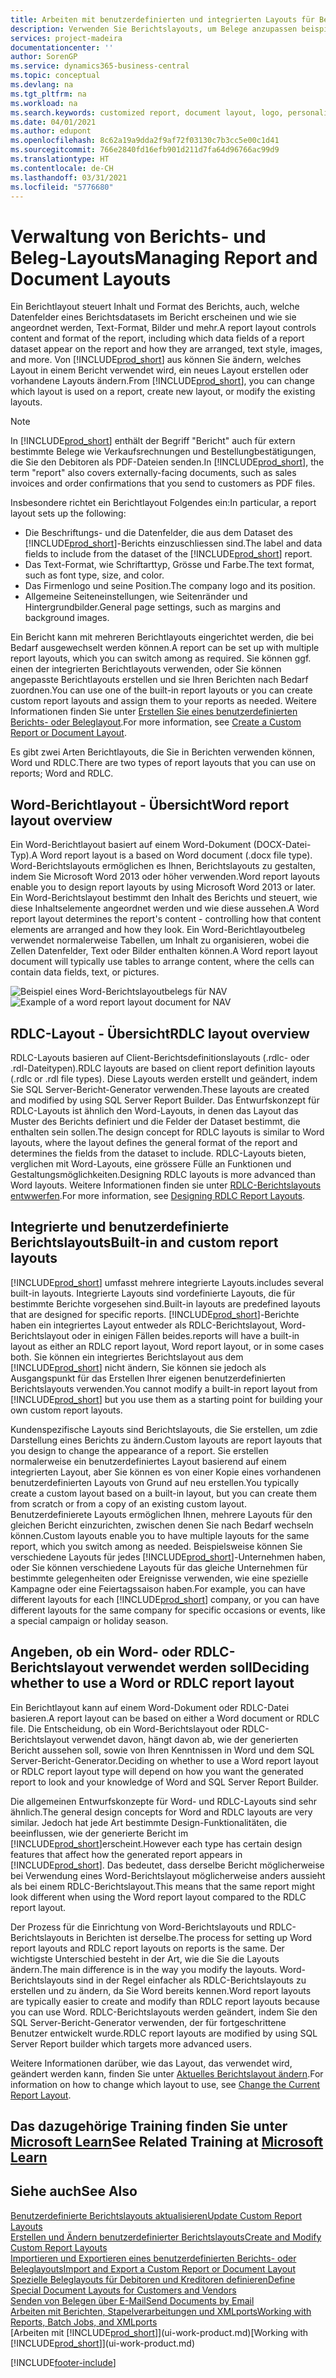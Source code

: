 ```yaml
---
title: Arbeiten mit benutzerdefinierten und integrierten Layouts für Berichte und Belege | Microsoft Docs
description: Verwenden Sie Berichtslayouts, um Belege anzupassen beispielsweise um die gewünschten Schriftart, das Logo oder die Seiteneinstellungen von PDF-Dateien zu personalisieren, die Sie den Debitoren senden.
services: project-madeira
documentationcenter: ''
author: SorenGP
ms.service: dynamics365-business-central
ms.topic: conceptual
ms.devlang: na
ms.tgt_pltfrm: na
ms.workload: na
ms.search.keywords: customized report, document layout, logo, personalize
ms.date: 04/01/2021
ms.author: edupont
ms.openlocfilehash: 8c62a19a9dda2f9af72f03130c7b3cc5e00c1d41
ms.sourcegitcommit: 766e2840fd16efb901d211d7fa64d96766ac99d9
ms.translationtype: HT
ms.contentlocale: de-CH
ms.lasthandoff: 03/31/2021
ms.locfileid: "5776680"
---
```

# <a name="managing-report-and-document-layouts"></a><span data-ttu-id="492f4-103">Verwaltung von Berichts- und Beleg-Layouts</span><span class="sxs-lookup"><span data-stu-id="492f4-103">Managing Report and Document Layouts</span></span>
<span data-ttu-id="492f4-104">Ein Berichtlayout steuert Inhalt und Format des Berichts, auch, welche Datenfelder eines Berichtsdatasets im Bericht erscheinen und wie sie angeordnet werden, Text-Format, Bilder und mehr.</span><span class="sxs-lookup"><span data-stu-id="492f4-104">A report layout controls content and format of the report, including which data fields of a report dataset appear on the report and how they are arranged, text style, images, and more.</span></span> <span data-ttu-id="492f4-105">Von [!INCLUDE[prod_short](includes/prod_short.md)] aus können Sie ändern, welches Layout in einem Bericht verwendet wird, ein neues Layout erstellen oder vorhandene Layouts ändern.</span><span class="sxs-lookup"><span data-stu-id="492f4-105">From [!INCLUDE[prod_short](includes/prod_short.md)], you can change which layout is used on a report, create new layout, or modify the existing layouts.</span></span>

> [!NOTE]  
>   <span data-ttu-id="492f4-106">In [!INCLUDE[prod_short](includes/prod_short.md)] enthält der Begriff "Bericht" auch für extern bestimmte Belege wie Verkaufsrechnungen und Bestellungbestätigungen, die Sie den Debitoren als PDF-Dateien senden.</span><span class="sxs-lookup"><span data-stu-id="492f4-106">In [!INCLUDE[prod_short](includes/prod_short.md)], the term "report" also covers externally-facing documents, such as sales invoices and order confirmations that you send to customers as PDF files.</span></span>

<span data-ttu-id="492f4-107">Insbesondere richtet ein Berichtlayout Folgendes ein:</span><span class="sxs-lookup"><span data-stu-id="492f4-107">In particular, a report layout sets up the following:</span></span>

* <span data-ttu-id="492f4-108">Die Beschriftungs- und die Datenfelder, die aus dem Dataset des [!INCLUDE[prod_short](includes/prod_short.md)]-Berichts einzuschliessen sind.</span><span class="sxs-lookup"><span data-stu-id="492f4-108">The label and data fields to include from the dataset of the [!INCLUDE[prod_short](includes/prod_short.md)] report.</span></span>
* <span data-ttu-id="492f4-109">Das Text-Format, wie Schriftarttyp, Grösse und Farbe.</span><span class="sxs-lookup"><span data-stu-id="492f4-109">The text format, such as font type, size, and color.</span></span>
* <span data-ttu-id="492f4-110">Das Firmenlogo und seine Position.</span><span class="sxs-lookup"><span data-stu-id="492f4-110">The company logo and its position.</span></span>
* <span data-ttu-id="492f4-111">Allgemeine Seiteneinstellungen, wie Seitenränder und Hintergrundbilder.</span><span class="sxs-lookup"><span data-stu-id="492f4-111">General page settings, such as margins and background images.</span></span>

<span data-ttu-id="492f4-112">Ein Bericht kann mit mehreren Berichtlayouts eingerichtet werden, die bei Bedarf ausgewechselt werden können.</span><span class="sxs-lookup"><span data-stu-id="492f4-112">A report can be set up with multiple report layouts, which you can switch among as required.</span></span> <span data-ttu-id="492f4-113">Sie können ggf. einen der integrierten Berichtlayouts verwenden, oder Sie können angepasste Berichtlayouts erstellen und sie Ihren Berichten nach Bedarf zuordnen.</span><span class="sxs-lookup"><span data-stu-id="492f4-113">You can use one of the built-in report layouts or you can create custom report layouts and assign them to your reports as needed.</span></span> <span data-ttu-id="492f4-114">Weitere Informationen finden Sie unter [Erstellen Sie eines benutzerdefinierten Berichts- oder Beleglayout](ui-how-create-custom-report-layout.md).</span><span class="sxs-lookup"><span data-stu-id="492f4-114">For more information, see [Create a Custom Report or Document Layout](ui-how-create-custom-report-layout.md).</span></span>

<span data-ttu-id="492f4-115">Es gibt zwei Arten Berichtlayouts, die Sie in Berichten verwenden können, Word und RDLC.</span><span class="sxs-lookup"><span data-stu-id="492f4-115">There are two types of report layouts that you can use on reports; Word and RDLC.</span></span>

## <a name="word-report-layout-overview"></a><span data-ttu-id="492f4-116">Word-Berichtlayout - Übersicht</span><span class="sxs-lookup"><span data-stu-id="492f4-116">Word report layout overview</span></span>
<span data-ttu-id="492f4-117">Ein Word-Berichtlayout basiert auf einem Word-Dokument (DOCX-Datei-Typ).</span><span class="sxs-lookup"><span data-stu-id="492f4-117">A Word report layout is a based on Word document (.docx file type).</span></span> <span data-ttu-id="492f4-118">Word-Berichtslayouts ermöglichen es Ihnen, Berichtslayouts zu gestalten, indem Sie Microsoft Word 2013 oder höher verwenden.</span><span class="sxs-lookup"><span data-stu-id="492f4-118">Word report layouts enable you to design report layouts by using Microsoft Word 2013 or later.</span></span> <span data-ttu-id="492f4-119">Ein Word-Berichtslayout bestimmt den Inhalt des Berichts und steuert, wie diese Inhaltselemente angeordnet werden und wie diese aussehen.</span><span class="sxs-lookup"><span data-stu-id="492f4-119">A Word report layout determines the report's content - controlling how that content elements are arranged and how they look.</span></span> <span data-ttu-id="492f4-120">Ein Word-Berichtlayoutbeleg verwendet normalerweise Tabellen, um Inhalt zu organisieren, wobei die Zellen Datenfelder, Text oder Bilder enthalten können.</span><span class="sxs-lookup"><span data-stu-id="492f4-120">A Word report layout document will typically use tables to arrange content, where the cells can contain data fields, text, or pictures.</span></span>

 <span data-ttu-id="492f4-121">![Beispiel eines Word-Berichtslayoutbelegs für NAV](media/nav_wordreportlayout_edit_in_word_example.png "NAV_WordReportLayout_Edit_In_Word_Example")</span><span class="sxs-lookup"><span data-stu-id="492f4-121">![Example of a word report layout document for NAV](media/nav_wordreportlayout_edit_in_word_example.png "NAV_WordReportLayout_Edit_In_Word_Example")</span></span>  

## <a name="rdlc-layout-overview"></a><span data-ttu-id="492f4-122">RDLC-Layout - Übersicht</span><span class="sxs-lookup"><span data-stu-id="492f4-122">RDLC layout overview</span></span>
<span data-ttu-id="492f4-123">RDLC-Layouts basieren auf Client-Berichtsdefinitionslayouts (.rdlc- oder .rdl-Dateitypen).</span><span class="sxs-lookup"><span data-stu-id="492f4-123">RDLC layouts are based on client report definition layouts (.rdlc or .rdl file types).</span></span> <span data-ttu-id="492f4-124">Diese Layouts werden erstellt und geändert, indem Sie SQL Server-Bericht-Generator verwenden.</span><span class="sxs-lookup"><span data-stu-id="492f4-124">These layouts are created and modified by using SQL Server Report Builder.</span></span> <span data-ttu-id="492f4-125">Das Entwurfskonzept für RDLC-Layouts ist ähnlich den Word-Layouts, in denen das Layout das Muster des Berichts definiert und die Felder der Dataset bestimmt, die enthalten sein sollen.</span><span class="sxs-lookup"><span data-stu-id="492f4-125">The design concept for RDLC layouts is similar to Word layouts, where the layout defines the general format of the report and determines the fields from the dataset to include.</span></span> <span data-ttu-id="492f4-126">RDLC-Layouts bieten, verglichen mit Word-Layouts, eine grössere Fülle an Funktionen und Gestaltungsmöglichkeiten.</span><span class="sxs-lookup"><span data-stu-id="492f4-126">Designing RDLC layouts is more advanced than Word layouts.</span></span> <span data-ttu-id="492f4-127">Weitere Informationen finden sie unter [RDLC-Berichtslayouts entwwerfen](/dynamics-nav/Designing-RDLC-Report-Layouts).</span><span class="sxs-lookup"><span data-stu-id="492f4-127">For more information, see [Designing RDLC Report Layouts](/dynamics-nav/Designing-RDLC-Report-Layouts).</span></span>

## <a name="built-in-and-custom-report-layouts"></a><span data-ttu-id="492f4-128">Integrierte und benutzerdefinierte Berichtslayouts</span><span class="sxs-lookup"><span data-stu-id="492f4-128">Built-in and custom report layouts</span></span>
[!INCLUDE[prod_short](includes/prod_short.md)] <span data-ttu-id="492f4-129">umfasst mehrere integrierte Layouts.</span><span class="sxs-lookup"><span data-stu-id="492f4-129">includes several built-in layouts.</span></span> <span data-ttu-id="492f4-130">Integrierte Layouts sind vordefinierte Layouts, die für bestimmte Berichte vorgesehen sind.</span><span class="sxs-lookup"><span data-stu-id="492f4-130">Built-in layouts are predefined layouts that are designed for specific reports.</span></span> [!INCLUDE[prod_short](includes/prod_short.md)]<span data-ttu-id="492f4-131">-Berichte haben ein integriertes Layout entweder als RDLC-Berichtslayout, Word-Berichtslayout oder in einigen Fällen beides.</span><span class="sxs-lookup"><span data-stu-id="492f4-131">reports will have a built-in layout as either an RDLC report layout, Word report layout, or in some cases both.</span></span> <span data-ttu-id="492f4-132">Sie können ein integriertes Berichtslayout aus dem [!INCLUDE[prod_short](includes/prod_short.md)] nicht ändern, Sie können sie jedoch als Ausgangspunkt für das Erstellen Ihrer eigenen benutzerdefinierten Berichtslayouts verwenden.</span><span class="sxs-lookup"><span data-stu-id="492f4-132">You cannot modify a built-in report layout from [!INCLUDE[prod_short](includes/prod_short.md)] but you use them as a starting point for building your own custom report layouts.</span></span>

<span data-ttu-id="492f4-133">Kundenspezifische Layouts sind Berichtslayouts, die Sie erstellen, um zdie Darstellung eines Berichts zu ändern.</span><span class="sxs-lookup"><span data-stu-id="492f4-133">Custom layouts are report layouts that you design to change the appearance of a report.</span></span> <span data-ttu-id="492f4-134">Sie erstellen normalerweise ein benutzerdefiniertes Layout basierend auf einem integrierten Layout, aber Sie können es von einer Kopie eines vorhandenen benutzerdefinierten Layouts von Grund auf neu erstellen.</span><span class="sxs-lookup"><span data-stu-id="492f4-134">You typically create a custom layout based on a built-in layout, but you can create them from scratch or from a copy of an existing custom layout.</span></span> <span data-ttu-id="492f4-135">Benutzerdefinierete Layouts ermöglichen Ihnen, mehrere Layouts für den gleichen Bericht einzurichten, zwischen denen Sie nach Bedarf wechseln können.</span><span class="sxs-lookup"><span data-stu-id="492f4-135">Custom layouts enable you to have multiple layouts for the same report, which you switch among as needed.</span></span> <span data-ttu-id="492f4-136">Beispielsweise können Sie verschiedene Layouts für jedes [!INCLUDE[prod_short](includes/prod_short.md)]-Unternehmen haben, oder Sie können verschiedene Layouts für das gleiche Unternehmen für bestimmte gelegenheiten oder Ereignisse verwenden, wie eine spezielle Kampagne oder eine Feiertagssaison haben.</span><span class="sxs-lookup"><span data-stu-id="492f4-136">For example, you can have different layouts for each [!INCLUDE[prod_short](includes/prod_short.md)] company, or you can have different layouts for the same company for specific occasions or events, like a special campaign or holiday season.</span></span>

## <a name="deciding-whether-to-use-a-word-or-rdlc-report-layout"></a><span data-ttu-id="492f4-137">Angeben, ob ein Word- oder RDLC-Berichtslayout verwendet werden soll</span><span class="sxs-lookup"><span data-stu-id="492f4-137">Deciding whether to use a Word or RDLC report layout</span></span>
<span data-ttu-id="492f4-138">Ein Berichtlayout kann auf einem Word-Dokument oder RDLC-Datei basieren.</span><span class="sxs-lookup"><span data-stu-id="492f4-138">A report layout can be based on either a Word document or RDLC file.</span></span> <span data-ttu-id="492f4-139">Die Entscheidung, ob ein Word-Berichtslayout oder RDLC-Berichtslayout verwendet davon, hängt davon ab, wie der generierten Bericht aussehen soll, sowie von Ihren Kenntnissen in Word und dem SQL Server-Bericht-Generator.</span><span class="sxs-lookup"><span data-stu-id="492f4-139">Deciding on whether to use a Word report layout or RDLC report layout type will depend on how you want the generated report to look and your knowledge of Word and SQL Server Report Builder.</span></span>

<span data-ttu-id="492f4-140">Die allgemeinen Entwurfskonzepte für Word- und RDLC-Layouts sind sehr ähnlich.</span><span class="sxs-lookup"><span data-stu-id="492f4-140">The general design concepts for Word and RDLC layouts are very similar.</span></span> <span data-ttu-id="492f4-141">Jedoch hat jede Art bestimmte Design-Funktionalitäten, die beeinflussen, wie der generierte Bericht im [!INCLUDE[prod_short](includes/prod_short.md)]erscheint.</span><span class="sxs-lookup"><span data-stu-id="492f4-141">However each type has certain design features that affect how the generated report appears in [!INCLUDE[prod_short](includes/prod_short.md)].</span></span> <span data-ttu-id="492f4-142">Das bedeutet, dass derselbe Bericht möglicherweise bei Verwendung eines Word-Berichtslayout möglicherweise anders aussieht als bei einem RDLC-Berichtslayout.</span><span class="sxs-lookup"><span data-stu-id="492f4-142">This means that the same report might look different when using the Word report layout compared to the RDLC report layout.</span></span>

<span data-ttu-id="492f4-143">Der Prozess für die Einrichtung von Word-Berichtslayouts und RDLC-Berichtslayouts in Berichten ist derselbe.</span><span class="sxs-lookup"><span data-stu-id="492f4-143">The process for setting up Word report layouts and RDLC report layouts on reports is the same.</span></span> <span data-ttu-id="492f4-144">Der wichtigste Unterschied besteht in der Art, wie die Sie die Layouts ändern.</span><span class="sxs-lookup"><span data-stu-id="492f4-144">The main difference is in the way you modify the layouts.</span></span> <span data-ttu-id="492f4-145">Word-Berichtslayouts sind in der Regel einfacher als RDLC-Berichtslayouts zu erstellen und zu ändern, da Sie Word bereits kennen.</span><span class="sxs-lookup"><span data-stu-id="492f4-145">Word report layouts are typically easier to create and modify than RDLC report layouts because you can use Word.</span></span> <span data-ttu-id="492f4-146">RDLC-Berichtslayouts werden geändert, indem Sie den SQL Server-Bericht-Generator verwenden, der für fortgeschrittene Benutzer entwickelt wurde.</span><span class="sxs-lookup"><span data-stu-id="492f4-146">RDLC report layouts are modified by using SQL Server Report builder which targets more advanced users.</span></span>

<span data-ttu-id="492f4-147">Weitere Informationen darüber, wie das Layout, das verwendet wird, geändert werden kann, finden Sie unter [Aktuelles Berichtslayout ändern](ui-how-change-layout-currently-used-report.md).</span><span class="sxs-lookup"><span data-stu-id="492f4-147">For information on how to change which layout to use, see [Change the Current Report Layout](ui-how-change-layout-currently-used-report.md).</span></span>

## <a name="see-related-training-at-microsoft-learn"></a><span data-ttu-id="492f4-148">Das dazugehörige Training finden Sie unter [Microsoft Learn](/learn/modules/change-documents-dynamics-365-business-central/index)</span><span class="sxs-lookup"><span data-stu-id="492f4-148">See Related Training at [Microsoft Learn](/learn/modules/change-documents-dynamics-365-business-central/index)</span></span>

## <a name="see-also"></a><span data-ttu-id="492f4-149">Siehe auch</span><span class="sxs-lookup"><span data-stu-id="492f4-149">See Also</span></span>
[<span data-ttu-id="492f4-150">Benutzerdefinierte Berichtslayouts aktualisieren</span><span class="sxs-lookup"><span data-stu-id="492f4-150">Update Custom Report Layouts</span></span>](ui-update-report-layouts.md)  
[<span data-ttu-id="492f4-151">Erstellen und Ändern benutzerdefinierter Berichtslayouts</span><span class="sxs-lookup"><span data-stu-id="492f4-151">Create and Modify Custom Report Layouts</span></span>](ui-how-create-custom-report-layout.md)  
[<span data-ttu-id="492f4-152">Importieren und Exportieren eines benutzerdefinierten Berichts- oder Beleglayouts</span><span class="sxs-lookup"><span data-stu-id="492f4-152">Import and Export a Custom Report or Document Layout</span></span>](ui-how-import-and-export-report-layout.md)  
[<span data-ttu-id="492f4-153">Spezielle Beleglayouts für Debitoren und Kreditoren definieren</span><span class="sxs-lookup"><span data-stu-id="492f4-153">Define Special Document Layouts for Customers and Vendors</span></span>](ui-define-customer-vendor-document-layouts.md)  
[<span data-ttu-id="492f4-154">Senden von Belegen über E-Mail</span><span class="sxs-lookup"><span data-stu-id="492f4-154">Send Documents by Email</span></span>](ui-how-send-documents-email.md)  
[<span data-ttu-id="492f4-155">Arbeiten mit Berichten, Stapelverarbeitungen und XMLports</span><span class="sxs-lookup"><span data-stu-id="492f4-155">Working with Reports, Batch Jobs, and XMLports</span></span>](ui-work-report.md)  
<span data-ttu-id="492f4-156">[Arbeiten mit [!INCLUDE[prod_short](includes/prod_short.md)]](ui-work-product.md)</span><span class="sxs-lookup"><span data-stu-id="492f4-156">[Working with [!INCLUDE[prod_short](includes/prod_short.md)]](ui-work-product.md)</span></span>  


[!INCLUDE[footer-include](includes/footer-banner.md)]